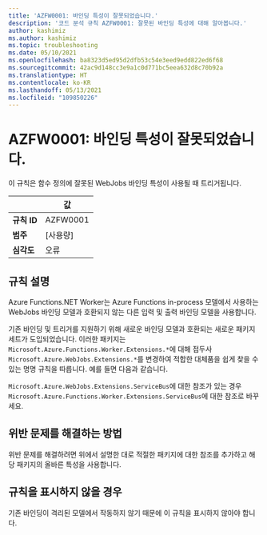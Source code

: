 ```yaml
---
title: 'AZFW0001: 바인딩 특성이 잘못되었습니다.'
description: '코드 분석 규칙 AZFW0001: 잘못된 바인딩 특성에 대해 알아봅니다.'
author: kashimiz
ms.author: kashimiz
ms.topic: troubleshooting
ms.date: 05/10/2021
ms.openlocfilehash: ba8323d5ed95d2dfb53c54e3eed9edd822ed6f68
ms.sourcegitcommit: 42ac9d148cc3e9a1c0d771bc5eea632d8c70b92a
ms.translationtype: HT
ms.contentlocale: ko-KR
ms.lasthandoff: 05/13/2021
ms.locfileid: "109850226"
---
```

# <a name="azfw0001-invalid-binding-attributes"></a>AZFW0001: 바인딩 특성이 잘못되었습니다.
이 규칙은 함수 정의에 잘못된 WebJobs 바인딩 특성이 사용될 때 트리거됩니다.

| | 값 |
|-|-|
| **규칙 ID** |AZFW0001|
| **범주** |[사용량]|
| **심각도** |오류|

## <a name="rule-description"></a>규칙 설명

Azure Functions.NET Worker는 Azure Functions in-process 모델에서 사용하는 WebJobs 바인딩 모델과 호환되지 않는 다른 입력 및 출력 바인딩 모델을 사용합니다.

기존 바인딩 및 트리거를 지원하기 위해 새로운 바인딩 모델과 호환되는 새로운 패키지 세트가 도입되었습니다. 이러한 패키지는 `Microsoft.Azure.Functions.Worker.Extensions.*`에 대해 접두사 `Microsoft.Azure.WebJobs.Extensions.*`를 변경하여 적합한 대체품을 쉽게 찾을 수 있는 명명 규칙을 따릅니다. 예를 들면 다음과 같습니다.

`Microsoft.Azure.WebJobs.Extensions.ServiceBus`에 대한 참조가 있는 경우 `Microsoft.Azure.Functions.Worker.Extensions.ServiceBus`에 대한 참조로 바꾸세요.

## <a name="how-to-fix-violations"></a>위반 문제를 해결하는 방법

위반 문제를 해결하려면 위에서 설명한 대로 적절한 패키지에 대한 참조를 추가하고 해당 패키지의 올바른 특성을 사용합니다.

## <a name="when-to-suppress-the-rule"></a>규칙을 표시하지 않을 경우

기존 바인딩이 격리된 모델에서 작동하지 않기 때문에 이 규칙을 표시하지 않아야 합니다.
